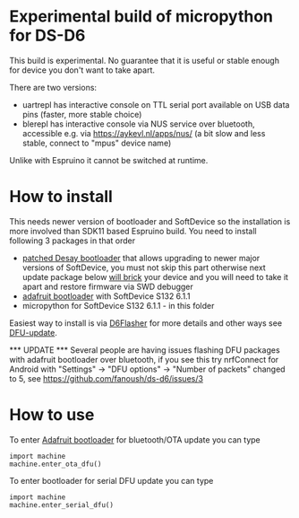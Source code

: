 # Experimental build of micropython for DS-D6

This build is experimental. No guarantee that it is useful or stable enough for device you don't want to take apart.

There are two versions:
- uartrepl has interactive console on TTL serial port available on USB data pins (faster, more stable choice)
- blerepl has interactive console via NUS service over bluetooth, accessible e.g. via https://aykevl.nl/apps/nus/ (a bit slow and less stable, connect to "mpus" device name)

Unlike with Espruino it cannot be switched at runtime.

# How to install

This needs newer version of bootloader and SoftDevice so the installation is more involved than SDK11 based Espruino build.
You need to install following 3 packages in that order

- [patched Desay bootloader](https://github.com/fanoush/ds-d6/blob/master/fwdump/DS-D6-desay-bootloader-noanim-fix.zip) that allows upgrading to newer major versions of SoftDevice, you must not skip this part otherwise next update package below [will brick](https://devzone.nordicsemi.com/f/nordic-q-a/16774/updating-from-s132-v2-0-x-to-s132-v3-0-0-with-dual-bank-bootloader-from-sdk-v11-0-0-does-not-work) your device and you will need to take it apart and restore firmware via SWD debugger
- [adafruit bootloader](https://github.com/fanoush/ds-d6/blob/master/micropython/DS-D6-adafruit-bootloader-sd132v611.zip) with SoftDevice S132 6.1.1
- micropython for SoftDevice S132 6.1.1 - in this folder

Easiest way to install is via [D6Flasher](https://play.google.com/store/apps/details?id=com.atcnetz.ble.readwrite) for more details and other ways see [DFU-update](https://github.com/fanoush/ds-d6/wiki/DFU-update).

*** UPDATE *** Several people are having issues flashing DFU packages with  adafruit bootloader over bluetooth, if you see this try nrfConnect for Android with  "Settings" -> "DFU options" -> "Number of packets" changed to 5, see https://github.com/fanoush/ds-d6/issues/3 

# How to use

To enter [Adafruit bootloader](https://github.com/adafruit/Adafruit_nRF52_Bootloader) for bluetooth/OTA update you can type 
```
import machine
machine.enter_ota_dfu()
```
To enter bootloader for  serial DFU update you can type 
```
import machine
machine.enter_serial_dfu()
```
